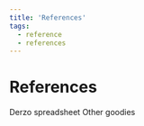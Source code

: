 ```yaml
---
title: 'References'
tags:
  - reference
  - references
---
```


# References

Derzo spreadsheet
Other goodies